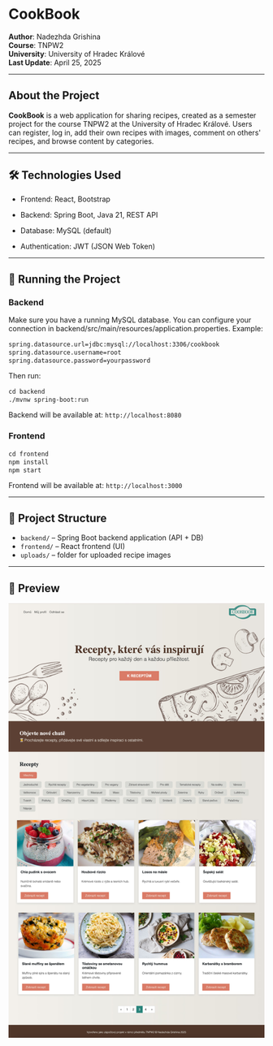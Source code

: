 # CookBook

**Author**: Nadezhda Grishina  
**Course**: TNPW2  
**University**: University of Hradec Králové  
**Last Update**: April 25, 2025

---

## About the Project

**CookBook** is a web application for sharing recipes, created as a semester project for the course TNPW2 at the University of Hradec Králové. Users can register, log in, add their own recipes with images, comment on others' recipes, and browse content by categories.

---

## 🛠 Technologies Used

- Frontend: React, Bootstrap

- Backend: Spring Boot, Java 21, REST API

- Database: MySQL (default)

- Authentication: JWT (JSON Web Token)

---

## 🚀 Running the Project

### Backend

Make sure you have a running MySQL database. You can configure your connection in backend/src/main/resources/application.properties. Example:

    spring.datasource.url=jdbc:mysql://localhost:3306/cookbook
    spring.datasource.username=root
    spring.datasource.password=yourpassword

Then run:

    cd backend
    ./mvnw spring-boot:run

Backend will be available at: `http://localhost:8080`

### Frontend

    cd frontend
    npm install
    npm start

Frontend will be available at: `http://localhost:3000`

---

## 📁 Project Structure

- `backend/` – Spring Boot backend application (API + DB)
- `frontend/` – React frontend (UI)
- `uploads/` – folder for uploaded recipe images

---

## 📸 Preview

![Live Preview](screenshots/preview.jpg)

